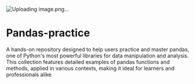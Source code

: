 ![Uploading image.png…]()

# Pandas-practice
A hands-on repository designed to help users practice and master pandas, one of Python's most powerful libraries for data manipulation and analysis. This collection features detailed examples of pandas functions and methods, applied in various contexts, making it ideal for learners and professionals alike
